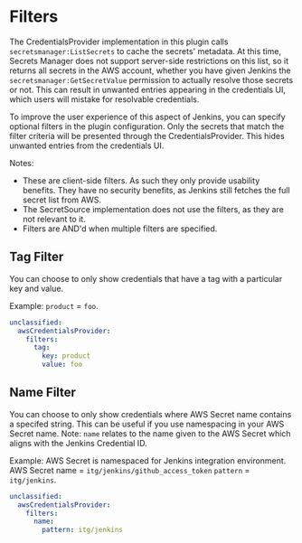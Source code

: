 # Filters

The CredentialsProvider implementation in this plugin calls `secretsmanager:ListSecrets` to cache the secrets' metadata. At this time, Secrets Manager does not support server-side restrictions on this list, so it returns all secrets in the AWS account, whether you have given Jenkins the `secretsmanager:GetSecretValue` permission to actually resolve those secrets or not. This can result in unwanted entries appearing in the credentials UI, which users will mistake for resolvable credentials. 

To improve the user experience of this aspect of Jenkins, you can specify optional filters in the plugin configuration. Only the secrets that match the filter criteria will be presented through the CredentialsProvider. This hides unwanted entries from the credentials UI. 

Notes:

- These are client-side filters. As such they only provide usability benefits. They have no security benefits, as Jenkins still fetches the full secret list from AWS.
- The SecretSource implementation does not use the filters, as they are not relevant to it.
- Filters are AND'd when multiple filters are specified.

## Tag Filter

You can choose to only show credentials that have a tag with a particular key and value.

Example: `product` = `foo`.

```yaml
unclassified:
  awsCredentialsProvider:
    filters:
      tag:
        key: product
        value: foo
```

## Name Filter

You can choose to only show credentials where AWS Secret name contains a specifed string. This can be useful if you use namespacing in your AWS Secret name.
Note: `name` relates to the name given to the AWS Secret which aligns with the Jenkins Credential ID.

Example:
AWS Secret is namespaced for Jenkins integration environment.
AWS Secret name = `itg/jenkins/github_access_token`
`pattern` = `itg/jenkins`.

```yaml
unclassified:
  awsCredentialsProvider:
    filters:
      name:
        pattern: itg/jenkins
```